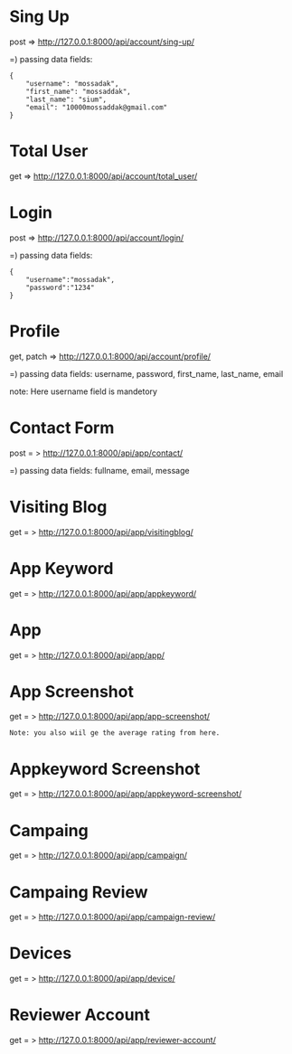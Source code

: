 # Sing Up

post => http://127.0.0.1:8000/api/account/sing-up/

=) passing data fields: 

    {
        "username": "mossadak",
        "first_name": "mossaddak",
        "last_name": "sium",
        "email": "10000mossaddak@gmail.com"
    }

# Total User

get => http://127.0.0.1:8000/api/account/total_user/

# Login

post => http://127.0.0.1:8000/api/account/login/

=) passing data fields:


    {
        "username":"mossadak",
        "password":"1234"
    }


# Profile
get, patch => http://127.0.0.1:8000/api/account/profile/

=) passing data fields: username, password, first_name, last_name, email

note: Here username field is mandetory

# Contact Form

post = > http://127.0.0.1:8000/api/app/contact/

=) passing data fields: fullname, email, message

# Visiting Blog

get = > http://127.0.0.1:8000/api/app/visitingblog/

# App Keyword

get = > http://127.0.0.1:8000/api/app/appkeyword/

# App

get = > http://127.0.0.1:8000/api/app/app/

# App Screenshot

get = > http://127.0.0.1:8000/api/app/app-screenshot/

    Note: you also wiil ge the average rating from here.

# Appkeyword Screenshot

get = > http://127.0.0.1:8000/api/app/appkeyword-screenshot/

# Campaing

get = > http://127.0.0.1:8000/api/app/campaign/

# Campaing Review

get = > http://127.0.0.1:8000/api/app/campaign-review/

# Devices

get = > http://127.0.0.1:8000/api/app/device/

# Reviewer Account

get = > http://127.0.0.1:8000/api/app/reviewer-account/


